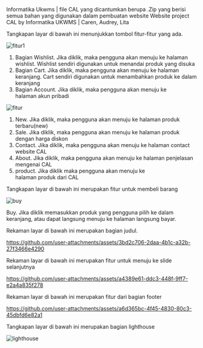 Informatika Ukwms | file CAL yang dicantumkan berupa .Zip yang berisi semua bahan yang digunakan dalam pembuatan website
Website project CAL by Informatika UKWMS | Caren, Audrey, Lita

Tangkapan layar di bawah ini menunjukkan tombol fitur-fitur yang ada.

![fitur1](https://github.com/user-attachments/assets/2a6652dc-5a91-45cf-9ce7-0b8be67d77bf)


1. Bagian Wishlist. Jika diklik, maka pengguna akan menuju ke halaman wishlist. Wishlist sendiri digunakan untuk menandai produk yang disuka
2. Bagian Cart. Jika diklik, maka pengguna akan menuju ke halaman keranjang. Cart sendiri digunakan untuk menambahkan produk ke dalam keranjang
3. Bagian Account. Jika diklik, maka pengguna akan menuju ke halaman akun pribadi

![fitur](https://github.com/user-attachments/assets/fe12d0b9-21ca-485b-beb3-8599429ce7f9)

1. New. Jika diklik, maka pengguna akan menuju ke halaman produk terbaru(new)
2. Sale. Jika diklik, maka pengguna akan menuju ke halaman produk dengan harga diskon
3. Contact. Jika diklik, maka pengguna akan menuju ke halaman contact website CAL 
4. About. Jika diklik, maka pengguna akan menuju ke halaman penjelasan mengenai CAL 
5. product. Jika diklik maka pengguna akan menuju ke halaman produk dari CAL

Tangkapan layar di bawah ini merupakan fitur untuk membeli barang

![buy](https://github.com/user-attachments/assets/af1c9763-14ea-4ce3-9205-d8446912856e)

Buy. Jika diklik memasukkan produk yang pengguna pilih ke dalam keranjang, atau dapat langsung menuju ke halaman langsung bayar.

   
Rekaman layar di bawah ini merupakan bagian judul.

https://github.com/user-attachments/assets/3bd2c706-2daa-4b1c-a32b-27f3466e4290


Rekaman layar di bawah ini merupakan fitur untuk menuju ke slide selanjutnya

https://github.com/user-attachments/assets/a4389e61-ddc3-448f-9ff7-e2a4a835f278

Rekaman layar di bawah ini merupakan fitur dari bagian footer

https://github.com/user-attachments/assets/a6d365bc-4f45-4830-80c3-45dbfd6e82a1

Tangkapan layar di bawah ini merupakan bagian lighthouse

![lighthouse](https://github.com/user-attachments/assets/d3794cc4-4aac-42c6-91f5-50db6580d8b9)
